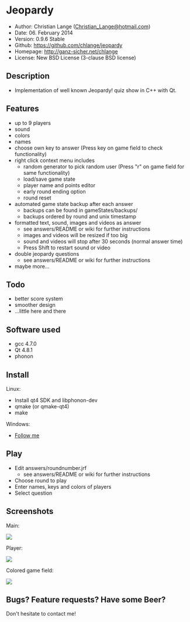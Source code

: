Jeopardy
========

* Author:	Christian Lange (Christian_Lange@hotmail.com)
* Date:		06. February 2014
* Version:	0.9.6 Stable
* Github:	https://github.com/chlange/jeopardy
* Homepage:	http://ganz-sicher.net/chlange
* License:	New BSD License (3-clause BSD license)

Description
-----------

* Implementation of well known Jeopardy! quiz show in C++ with Qt.

Features
--------

* up to 9 players
* sound
* colors
* names
* choose own key to answer (Press key on game field to check functionality)
* right click context menu includes
	* random generator to pick random user (Press "r" on game field for same functionality)
	* load/save game state
	* player name and points editor
	* early round ending option
	* round reset
* automated game state backup after each answer 
	* backups can be found in gameStates/backups/
	* backups ordered by round and unix timestamp
* formatted text, sound, images and videos as answer 
	* see answers/README or wiki for further instructions
	* images and videos will be resized if too big
	* sound and videos will stop after 30 seconds (normal answer time)
	* Press Shift to restart sound or video
* double jeopardy questions 
	* see answers/README or wiki for further instructions
* maybe more...


Todo
----

* better score system
* smoother design
* ...little here and there

Software used
-------------

* gcc 4.7.0
* Qt 4.8.1
* phonon

Install
-------

Linux:
* Install qt4 SDK and libphonon-dev
* qmake (or qmake-qt4)
* make

Windows:
* [Follow me](https://github.com/chlange/jeopardy/wiki/Windows)

Play
----

* Edit answers/roundnumber.jrf
	* see answers/README or wiki for further instructions
* Choose round to play
* Enter names, keys and colors of players
* Select question

Screenshots
-----------

Main:

![](http://i.imgur.com/iTd8N6o.png)

Player:

![](http://i.imgur.com/4KsajRv.png)

Colored game field:

![](http://i.imgur.com/AwaO8gd.png)

Bugs? Feature requests? Have some Beer?
------------------------------------------

Don't hesitate to contact me!
